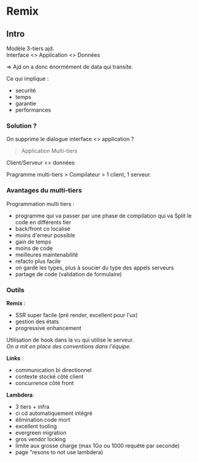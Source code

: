 # Remix


## Intro 

Modèle 3-tiers ajd.  
Interface <> Application <> Données  

=> Ajd on a donc énormément de data qui transite.  

Ce qui implique : 
 - securité
 - temps
 - garantie
 - performances

### Solution ?

On supprime le dialogue interface <> application ?
> Application Multi-tiers

Client/Serveur <> données

Pragramme multi-tiers > Compilateur > 1 client, 1 serveur.

### Avantages du multi-tiers
Programmation multi tiers :
- programme qui va passer par une phase de compilation qui va Split le code en différents tier
- back/front co localisé
- moins d'erreur possible
- gain de temps
- moins de code
- meilleures maintenabilité
- refacto plus facile
- on garde les types, plus à soucier du type des appels serveurs
- partage de code (validation de formulaire)

### Outils 

**Remix** :
- SSR super facile (pré render, excellent pour l'ux)
- gestion des états
- progressive enhancement

Utilisation de hook dans la vu qui utilise le serveur.  
_On a mit en place des conventions dans l'équipe._

**Links** :
- communication bi directionnel
- contexte stocké côté client
- concurrence côté front

**Lambdera**:
- 3 tiers + infra
- ci cd automatiquement intégré
- élimination code mort
- excellent tooling
- evergreen migration
- gros vendor locking
- limite aux grosse charge (max 1Go ou 1000 requête par seconde)
- page "resons to not use lambdera)

